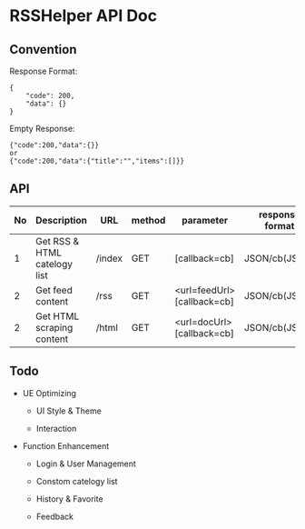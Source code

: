 #  RSSHelper API Doc

##  Convention

Response Format:

    {
        "code": 200,
        "data": {}
    }

Empty Response:

    {"code":200,"data":{}}
    or
    {"code":200,"data":{"title":"","items":[]}}

##  API

No | Description | URL | method | parameter | response format | response text
---- | ---- | ---- | ---- | ---- | ---- | ----
1 | Get RSS & HTML catelogy list | /index | GET | [callback=cb] | JSON/cb(JSON) | `{"code":200,"data":{"masters":[{"name":"barretlee","type":"rss","url":"http:\/\/www.barretlee.com\/rss2.xml"},{"name":"\u5f20\u946b\u65ed","type":"rss","url":"http:\/\/www.zhangxinxu.com\/wordpress\/feed\/"},{"name":"\u5341\u5e74\u8e2a\u8ff9","type":"rss","url":"https:\/\/www.h5jun.com\/rss.html"},{"name":"\u767d\u6811","type":"html","url":"http:\/\/www.cnblogs.com\/PeunZhang\/"},{"name":"\u53f6\u5c0f\u9497","type":"html","url":"http:\/\/www.cnblogs.com\/yexiaochai\/"},{"name":"vajoy","type":"html","url":"http:\/\/www.cnblogs.com\/vajoy\/"},{"name":"\u7a7a\u667a","type":"html","url":"http:\/\/www.cnblogs.com\/tugenhua0707\/"},{"name":"Samaritans","type":"html","url":"http:\/\/www.cnblogs.com\/dolphinX\/"}],"blogs":[{"name":"\u5947\u821e\u56e2","type":"rss","url":"https:\/\/www.75team.com\/rss.html"},{"name":"alinode","type":"html","url":"http:\/\/alinode.aliyun.com\/blog"}],"weeklys":[{"name":"\u5947\u821e\u5468\u520a","type":"rss","url":"https:\/\/weekly.75team.com\/rss.php"},{"name":"FEX\u5468\u520a","type":"html","url":"http:\/\/fex.baidu.com\/weekly\/"}],"jokes":[{"name":"\u6367\u8179\u7b11\u8bdd","type":"html","url":"http:\/\/m.pengfu.com\/"}]}}`
2 | Get feed content | /rss | GET | <url=feedUrl>[callback=cb] | JSON/cb(JSON) | `{"code":200,"data":{"title":"\u5c0f\u80e1\u5b50\u54e5\u7684\u4e2a\u4eba\u7f51\u7ad9","items":[{"title":"\u5173\u4e8e\u5f00\u6e90\u7cbe\u795e\u548c\u5c0f\u5bc6\u5708","link":"http:\/\/www.barretlee.com\/blog\/2017\/04\/03\/about-secret-circle\/","date":"Mon Apr 03 2017 10:13:31 GMT+0800 (CST)","desc":"\u770b\u5230\u6709\u4eba\u5173\u6ce8\u548c\u5410\u69fd\uff0c\u6211\u5c31\u8fc7\u6765\u8bf4\u51e0\u53e5\u5427\uff0c\u5f53\u7136\u6211\u4e5f\u77e5\u9053\uff0c\u4e0d\u7ba1\u6211\u4e0b\u9762\u8bf4\u4ec0\u4e48\uff0c\u90fd\u4f1a\u6709\u4eba\u8d5e\u548c\u8e29\u3002","content":"\u770b\u5230\u6709\u4eba\u5173\u6ce8\u548c\u5410\u69fd\uff0c\u6211\u5c31\u8fc7\u6765\u8bf4\u51e0\u53e5\u5427\uff0c\u5f53\u7136\u6211\u4e5f\u77e5\u9053\uff0c\u4e0d\u7ba1\u6211\u4e0b\u9762\u8bf4\u4ec0\u4e48\uff0c\u90fd\u4f1a\u6709\u4eba\u8d5e\u548c\u8e29\u3002"}]}}`
2 | Get HTML scraping content | /html | GET | <url=docUrl>[callback=cb] | JSON/cb(JSON) | `{"code":200,"data":{"title":"FEX - FEX","items":[{"title":"FEX \u6280\u672f\u5468\u520a - 2017\/04\/17","link":"http:\/\/fex.baidu.com\/blog\/2017\/04\/fex-weekly-17\/\/","date":"2betop \u53d1\u5e03\u4e8e 17 Apr 2017","desc":"<div class=\"bnwrap\"><img src=\"http:\/\/fex.baidu.com\/img\/fex-weekly-27\/cover.jpg\"><\/div>","content":""}]}}`

##  Todo

-  UE Optimizing

    -  UI Style & Theme

    -  Interaction

-  Function Enhancement

    -  Login & User Management

    -  Constom catelogy list

    -  History & Favorite

    -  Feedback